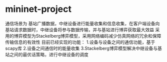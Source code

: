 # mininet-project
通信场景为
基站广播数据，中继设备进行能量收集和信息收集，在客户端设备向基站请求数据时，中继设备将参与数据传输，并与基站进行博弈获取最大效益
采用的博弈模型为Stackelberg博弈模型，采用网络编码减少仿真网络的冗余和保障传输信息的有效性
目前已经实现的功能：
1.设备与设备之间的通信功能，基于scapy库
2.设备之间通信时的能量收集
3.Stackelberg博弈模型解决中继设备与基站之间的最优话策略，进行中继设备的调度
